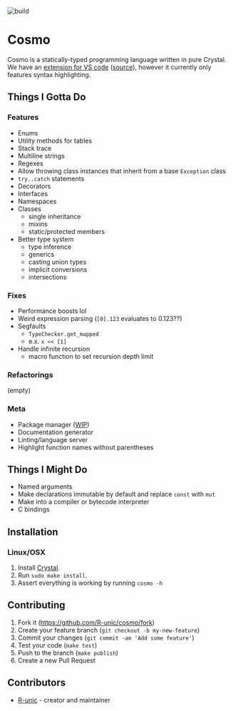 ![build](https://github.com/cosmo-lang/cosmo/actions/workflows/crystal.yml/badge.svg)
# Cosmo

Cosmo is a statically-typed programming language written in pure Crystal.<br>
We have an [extension for VS code](https://marketplace.visualstudio.com/items?itemName=cosmo.vscode-cosmo) ([source](https://github.com/R-unic/vscode-cosmo)), however it currently only features syntax highlighting.

## Things I Gotta Do

### Features
- Enums
- Utility methods for tables
- Stack trace
- Multiline strings
- Regexes
- Allow throwing class instances that inherit from a base `Exception` class
- `try..catch` statements
- Decorators
- Interfaces
- Namespaces
- Classes
  * single inheritance
  * mixins
  * static/protected members
- Better type system
  * type inference
  * generics
  * casting union types
  * implicit conversions
  * intersections

### Fixes
- Performance boosts lol
- Weird expression parsing (`[0].123` evaluates to 0.123??)
- Segfaults
  * `TypeChecker.get_mapped`
  * e.x. `x << [1]`
- Handle infinite recursion
  * macro function to set recursion depth limit

### Refactorings
(empty)

### Meta
- Package manager ([WIP](https://github.com/cosmo-lang/stars))
- Documentation generator
- Linting/language server
- Highlight function names without parentheses

## Things I Might Do

- Named arguments
- Make declarations immutable by default and replace `const` with `mut`
- Make into a compiler or bytecode interpreter
- C bindings

## Installation

### Linux/OSX
1. Install [Crystal](https://crystal-lang.org/install/).
2. Run `sudo make install`.
3. Assert everything is working by running `cosmo -h`

## Contributing

1. Fork it (<https://github.com/R-unic/cosmo/fork>)
2. Create your feature branch (`git checkout -b my-new-feature`)
3. Commit your changes (`git commit -am 'Add some feature'`)
4. Test your code (`make test`)
5. Push to the branch (`make publish`)
6. Create a new Pull Request

## Contributors

- [R-unic](https://github.com/R-unic) - creator and maintainer
